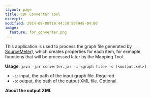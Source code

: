 ```yaml
---
layout: page
title: CDF Converter Tool
excerpt: 
modified: 2014-08-08T19:44:38.564948-04:00
image:
  feature: for_converter.png
---
```


This application is used to process the graph file generated by [SourceMeter][sm]t, which creates properties for each item, for exmaple functions that will be processed later by the Mapping Tool. 

**Usage**: `java -jar converter.jar -i <graph file> -o [<output.xml>]`

* `-i`: input, the path of the input graph file. Required. 
* `-o`: output, the path of the output XML file. Optional. 

**About the output XML**


[sm]: <https://www.sourcemeter.com/>
